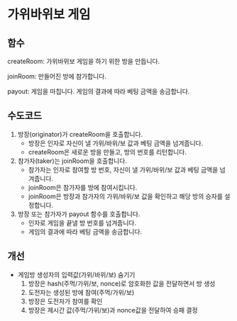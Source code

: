 # 가위바위보 게임

## 함수

createRoom: 가위바위보 게임을 하기 위한 방을 만듭니다.

joinRoom: 만들어진 방에 참가합니다.

payout: 게임을 마칩니다. 게임의 결과에 따라 베팅 금액을 송금합니다.

## 수도코드

1. 방장(originator)가 createRoom을 호출합니다.
   - 방장은 인자로 자신이 낼 가위/바위/보 값과 베팅 금액을 넘겨줍니다.
   - createRoom은 새로운 방을 만들고, 방의 번호를 리턴합니다.
2. 참가자(taker)는 joinRoom을 호출합니다.
   - 참가자는 인자로 참여할 방 번호, 자신이 낼 가위/바위/보 값과 베팅 금액을 넘겨줍니다.
   - joinRoom은 참가자를 방에 참여시킵니다.
   - joinRoom은 방장과 참가자의 가위/바위/보 값을 확인하고 해당 방의 승자를 설정합니다.
3. 방장 또는 참가자가 payout 함수를 호출합니다.
   - 인자로 게임을 끝낼 방 번호를 넘겨줍니다.
   - 게임의 결과에 따라 베팅 금액을 송금합니다.

## 개선

- 게임방 생성자의 입력값(가위/바위/보) 숨기기
    1. 방장은 hash(주먹/가위/보, nonce)로 암호화한 값을 전달하면서 방 생성
    2. 도전자는 생성된 방에 참여(주먹/가위/보)
    3. 방장은 도전자가 참여를 확인
    4. 방장은 제시간 값(주먹/가위/보)과 nonce값을 전달하여 승패 결정